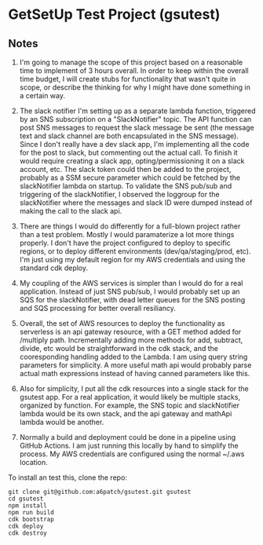 # GetSetUp Test Project (gsutest)

## Notes

1) I'm going to manage the scope of this project based on a reasonable time to implement of 3 hours overall.  In order to keep within the overall time budget, I will create stubs for functionality that wasn't quite in scope, or describe the thinking for why I might have done something in a certain way.  

2) The slack notifier I'm setting up as a separate lambda function, triggered by an SNS subscription on a "SlackNotifier" topic.  The API function can post SNS messages to request the slack message be sent (the message text and slack channel are both encapsulated in the SNS message).  Since I don't really have a dev slack app,  I'm implementing all the code for the post to slack, but commenting out the actual call.  To finish it would require creating a slack app, opting/permissioning it on a slack account, etc.  The slack token could then be added to the project, probably as a SSM secure parameter which could be fetched by the slackNotifier lambda on startup.  To validate the SNS pub/sub and triggering of the slackNotifier, I observed the loggroup for the slackNotifier where the messages and slack ID were dumped instead of making the call to the slack api.  

3) There are things I would do differently for a full-blown project rather than a test problem.  Mostly I would paramaterize a lot more things properly.  I don't have the project configured to deploy to specific regions, or to deploy different environments (dev/qa/staging/prod, etc).  I'm just using my default region for my AWS credentials and using the standard cdk deploy.

4) My coupling of the AWS services is simpler than I would do for a real application.  Instead of just SNS pub/sub, I would probably set up an SQS for the slackNotifier, with dead letter queues for the SNS posting and SQS processing for better overall resiliancy.  

4) Overall, the set of AWS resources to deploy the functionality as serverless is an api gateway resource, with a GET method added for /multiply path.  Incrementally adding more methods for add, subtract, divide, etc would be straightforward in the cdk stack, and the cooresponding handling added to the Lambda.  I am using query string parameters for simplicity. A more useful math api would probably parse actual math expressions instead of having canned parameters like this.

5) Also for simplicity, I put all the cdk resources into a single stack for the gsutest app.  For a real application, it would likely be multiple stacks, organized by function.  For example, the SNS topic and slackNotifier lambda would be its own stack, and the api gateway and mathApi lambda would be another.  

6) Normally a build and deployment could be done in a pipeline using GitHub Actions.  I am just running this locally by hand to simplify the process.  My AWS credentials are configured using the normal ~/.aws location.

To install an test this, clone the repo:
```
git clone git@github.com:a6patch/gsutest.git gsutest
cd gsutest
npm install
npm run build
cdk bootstrap
cdk deploy
cdk destroy
```